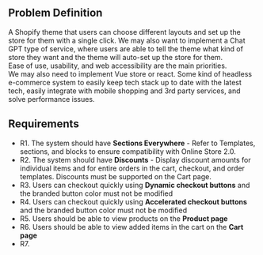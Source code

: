 ## Problem Definition

A Shopify theme that users can choose different layouts and set up the store for them with a single click.
We may also want to implement a Chat GPT type of service, where users are able to tell the theme what kind of store they want and the theme will auto-set up the store for them.
<br>
Ease of use, usability, and web accessibility are the main priorities.
<br>
We may also need to implement Vue store or react. Some kind of headless e-commerce system to easily keep tech stack up to date with the latest tech, easily integrate with mobile shopping and 3rd party services, and solve performance issues.

## Requirements

- R1. The system should have **Sections Everywhere** - Refer to Templates, sections, and blocks to ensure compatibility with Online Store 2.0.
- R2. The system should have **Discounts** - Display discount amounts for individual items and for entire orders in the cart, checkout, and order templates. Discounts must be supported on the Cart page.
- R3. Users can checkout quickly using **Dynamic checkout buttons** and the branded button color must not be modified
- R4. Users can checkout quickly using **Accelerated checkout buttons** and the branded button color must not be modified
- R5. Users should be able to view products on the **Product page**
- R6. Users should be able to view added items in the cart on the **Cart page**
- R7. 
